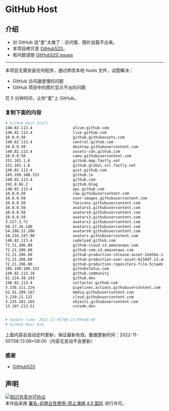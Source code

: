 # GitHub Host
## 介绍
- 对 GitHub 说"爱"太难了：访问慢、图片加载不出来。
- 本项目拷贝至 [GitHub520](https://github.com/521xueweihan/GitHub520)。
- 有问题请提 [GitHub520 issues](https://github.com/521xueweihan/GitHub520/issues/new)

---

本项目无需安装任何程序，通过修改本地 hosts 文件，试图解决：
- GitHub 访问速度慢的问题
- GitHub 项目中的图片显示不出的问题

花 5 分钟时间，让你"爱"上 GitHub。

### 复制下面的内容
```bash
# GitHub Host Start
140.82.113.4                  alive.github.com
140.82.113.4                  live.github.com
10.0.0.50                     github.githubassets.com
140.82.113.4                  central.github.com
10.0.0.50                     desktop.githubusercontent.com
140.82.113.4                  assets-cdn.github.com
10.0.0.50                     camo.githubusercontent.com
151.101.1.6                   github.map.fastly.net
151.101.1.6                   github.global.ssl.fastly.net
140.82.113.4                  gist.github.com
185.199.108.153               github.io
140.82.113.4                  github.com
192.0.66.2                    github.blog
140.82.113.4                  api.github.com
10.0.0.50                     raw.githubusercontent.com
10.0.0.50                     user-images.githubusercontent.com
10.0.0.50                     favicons.githubusercontent.com
10.0.0.50                     avatars5.githubusercontent.com
10.0.0.50                     avatars4.githubusercontent.com
10.0.0.50                     avatars3.githubusercontent.com
3.227.3.72                    avatars2.githubusercontent.com
50.17.26.148                  avatars1.githubusercontent.com
54.208.22.206                 avatars0.githubusercontent.com
18.234.197.90                 avatars.githubusercontent.com
140.82.113.4                  codeload.github.com
72.21.206.80                  github-cloud.s3.amazonaws.com
72.21.206.80                  github-com.s3.amazonaws.com
72.21.206.80                  github-production-release-asset-2e65be.s3.amazonaws.com
72.21.206.80                  github-production-user-asset-6210df.s3.amazonaws.com
72.21.206.80                  github-production-repository-file-5c1aeb.s3.amazonaws.com
185.199.108.153               githubstatus.com
140.82.113.18                 github.community
52.224.38.193                 github.dev
140.82.113.4                  collector.github.com
3.236.111.224                 pipelines.actions.githubusercontent.com
52.91.209.167                 media.githubusercontent.com
3.239.11.132                  cloud.githubusercontent.com
3.235.181.165                 objects.githubusercontent.com
13.107.213.51                 vscode.dev


# Update time: 2022-11-05T06:13:09+08:00
# GitHub Host End

```
上面内容会自动定时更新，保证最新有效。数据更新时间：2022-11-05T06:13:09+08:00（内容无变动不会更新）

### 感谢

- [GitHub520](https://github.com/521xueweihan/GitHub520)

## 声明
<a rel="license" href="https://creativecommons.org/licenses/by-nc-nd/4.0/deed.zh"><img alt="知识共享许可协议" style="border-width: 0" src="https://licensebuttons.net/l/by-nc-nd/4.0/88x31.png"></a><br>本作品采用 <a rel="license" href="https://creativecommons.org/licenses/by-nc-nd/4.0/deed.zh">署名-非商业性使用-禁止演绎 4.0 国际</a> 进行许可。
